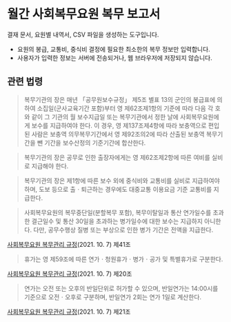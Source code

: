 # 월간 사회복무요원 복무 보고서

결재 문서, 요원별 내역서, CSV 파일을 생성하는 도구입니다.

- 요원의 봉급, 교통비, 중식비 결정에 필요한 최소한의 복무 정보만 입력합니다.
- 사용자가 입력한 정보는 서버에 전송되거나, 웹 브라우저에 저장되지 않습니다.

## 관련 법령

> 복무기관의 장은 매년 「공무원보수규정」 제5조 별표 13의 군인의 봉급표에 의하여 소집일(군사교육기간 포함)부터 영 제62조제1항의 기준에 따라 다음 각 호와 같이 그 기관의 월 보수지급일 또는 복무기관에서 정한 날에 사회복무요원에게 보수를 지급하여야 한다. 이 경우, 영 제137조제4항에 따라 보충역으로 편입된 사람은 보충역 의무복무기간에서 영 제92조의2에 따라 산출된 보충역 복무기간을 뺀 기간을 보수산정의 기준기간에 합산한다.

> 복무기관의 장은 공무로 인한 출장자에게는 영 제62조제2항에 따른 여비를 실비로 지급해야 한다.

> 복무기관의 장은 제1항에 따른 보수 외에 중식비와 교통비를 실비로 지급하여야 하며, 도보 등으로 출ㆍ퇴근하는 경우에도 대중교통 이용요금 기준 교통비를 지급한다.

> 사회복무요원의 복무중단일(분할복무 포함), 복무이탈일과 통산 연가일수를 초과한 결근일수 및 통산 30일을 초과하는 병가일수에 대한 보수는 지급하지 아니한다. 다만, 공무수행상 질병 또는 부상으로 인한 병가 기간은 전액을 지급한다.

[사회복무요원 복무관리 규정](https://www.law.go.kr/%ED%96%89%EC%A0%95%EA%B7%9C%EC%B9%99/%EC%82%AC%ED%9A%8C%EB%B3%B5%EB%AC%B4%EC%9A%94%EC%9B%90%EB%B3%B5%EB%AC%B4%EA%B4%80%EB%A6%AC%EA%B7%9C%EC%A0%95)(2021. 10. 7) 제41조

> 휴가는 영 제59조에 따른 연가ㆍ청원휴가ㆍ병가ㆍ공가 및 특별휴가로 구분한다.

[사회복무요원 복무관리 규정](https://www.law.go.kr/%ED%96%89%EC%A0%95%EA%B7%9C%EC%B9%99/%EC%82%AC%ED%9A%8C%EB%B3%B5%EB%AC%B4%EC%9A%94%EC%9B%90%EB%B3%B5%EB%AC%B4%EA%B4%80%EB%A6%AC%EA%B7%9C%EC%A0%95)(2021. 10. 7) 제20조

> 연가는 오전 또는 오후의 반일단위로 허가할 수 있으며, 반일연가는 14:00시를 기준으로 오전ㆍ오후로 구분하며, 반일연가 2회는 연가 1일로 계산한다.

[사회복무요원 복무관리 규정](https://www.law.go.kr/%ED%96%89%EC%A0%95%EA%B7%9C%EC%B9%99/%EC%82%AC%ED%9A%8C%EB%B3%B5%EB%AC%B4%EC%9A%94%EC%9B%90%EB%B3%B5%EB%AC%B4%EA%B4%80%EB%A6%AC%EA%B7%9C%EC%A0%95)(2021. 10. 7) 제21조
